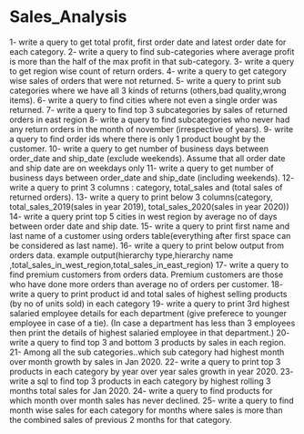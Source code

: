# Sales_Analysis

1- write a query to get total profit, first order date and latest order date for each category.
2- write a query to find sub-categories where average profit is more than the half of the max profit in that sub-category.
3- write a query to get region wise count of return orders.
4- write a query to get category wise sales of orders that were not returned.
5- write a query to print sub categories where we have all 3 kinds of returns (others,bad quality,wrong items).
6- write a query to find cities where not even a single order was returned.
7- write a query to find top 3 subcategories by sales of returned orders in east region
8- write a query to find subcategories who never had any return orders in the month of november (irrespective of years).
9- write a query to find order ids where there is only 1 product bought by the customer.
10- write a query to get number of business days between order_date and ship_date (exclude weekends). Assume that all order date and ship date are on weekdays only
11- write a query to get number of business days between order_date and ship_date (including weekends).
12- write a query to print 3 columns : category, total_sales and (total sales of returned orders).
13- write a query to print below 3 columns(category, total_sales_2019(sales in year 2019), total_sales_2020(sales in year 2020))
14- write a query print top 5 cities in west region by average no of days between order date and ship date.
15- write a query to print first name and last name of a customer using orders table(everything after first space can be considered as last name).
16- write a query to print below output from orders data. example output(hierarchy type,hierarchy name ,total_sales_in_west_region,total_sales_in_east_region)
17- write a query to find premium customers from orders data. Premium customers are those who have done more orders than average no of orders per customer.
18- write a query to print product id and total sales of highest selling products (by no of units sold) in each category
19- write a query to print 3rd highest salaried employee details for each department (give preferece to younger employee in case of a tie). 
    (In case a department has less than 3 employees then print the details of highest salaried employee in that department.)
20- write a query to find top 3 and bottom 3 products by sales in each region.
21- Among all the sub categories..which sub category had highest month over month growth by sales in Jan 2020.
22- write a query to print top 3 products in each category by year over year sales growth in year 2020.
23- write a sql to find top 3 products in each category by highest rolling 3 months total sales for Jan 2020.
24- write a query to find products for which month over month sales has never declined.
25- write a query to find month wise sales for each category for months where sales is more than the combined sales of previous 2 months for that category.
